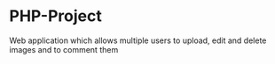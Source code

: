 # PHP-Project

Web application which allows multiple users to upload, edit and delete images and to comment them
